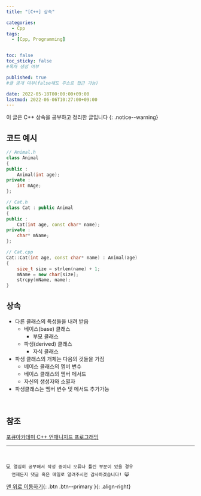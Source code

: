 ```yaml
---
title: "[C++] 상속" 

categories:
  - Cpp
tags:
  - [Cpp, Programming]


toc: false
toc_sticky: false
#목차 생성 여부

published: true
#글 공개 여부(false해도 주소로 접근 가능)

date: 2022-05-18T00:00:00+09:00
lastmod: 2022-06-06T10:27:00+09:00
---
```


이 글은 C++ 상속을 공부하고 정리한 글입니다
{: .notice--warning}

## 코드 예시
```cpp
// Animal.h
class Animal
{
public :
    Animal(int age);
private :
    int mAge;
};

// Cat.h
class Cat : public Animal
{
public :
    Cat(int age, const char* name);
private :
    char* mName;
};

// Cat.cpp
Cat::Cat(int age, const char* name) : Animal(age)
{
    size_t size = strlen(name) + 1;
    mName = new char[size];
    strcpy(mName, name);
}
```

## 상속
- 다른 클래스의 특성들을 내려 받음
  - 베이스(base) 클래스
    - 부모 클래스
  - 파생(derived) 클래스
    - 자식 클래스
- 파생 클래스의 개체는 다음의 것들을 가짐
  - 베이스 클래스의 멤버 변수
  - 베이스 클래스의 멤버 메서드
  - 자신의 생성자와 소멸자
- 파생클래스는 멤버 변수 및 메서드 추가가능

<br>

## 참조
[포큐아카데미 C++ 언매니지드 프로그래밍](https://pocu-ko.teachable.com/p/comp3200)

***
<br>

    💻 열심히 공부해서 작성 중이니 오류나 틀린 부분이 있을 경우 
      언제든지 댓글 혹은 메일로 알려주시면 감사하겠습니다! 😸

[맨 위로 이동하기](#){: .btn .btn--primary }{: .align-right}